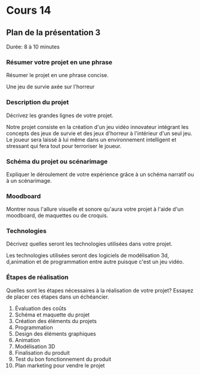 # Cours 14
## Plan de la présentation 3
Durée: 8 à 10 minutes

### Résumer votre projet en une phrase
Résumer le projet en une phrase concise.   

Une jeu de survie axée sur l'horreur

### Description du projet 
Décrivez les grandes lignes de votre projet. 

Notre projet consiste en la création d'un jeu vidéo innovateur intégrant les concepts des jeux de survie et des jeux d'horreur à l'intérieur d'un seul jeu. Le joueur sera laissé à lui même dans un environnement intelligent et stressant qui fera tout pour terroriser le joueur. 

### Schéma du projet ou scénarimage
Expliquer le déroulement de votre expérience grâce à un schéma narratif ou à un scénarimage. 

### Moodboard
Montrer nous l'allure visuelle et sonore qu'aura votre projet à l'aide d'un moodboard, de maquettes ou de croquis. 

### Technologies
Décrivez quelles seront les technologies utilisées dans votre projet. 

Les technologies utilisées seront des logiciels de modélisation 3d, d,animation et de programmation entre autre puisque c'est un jeu vidéo.

### Étapes de réalisation
Quelles sont les étapes nécessaires à la réalisation de votre projet? Essayez de placer ces étapes dans un échéancier. 

1. Évaluation des coûts
2. Schéma et maquette du projet
3. Création des éléments du projets
4. Programmation
5. Design des éléments graphiques
6. Animation
7. Modélisation 3D
8. Finalisation du produit
9. Test du bon fonctionnement du produit
10. Plan marketing pour vendre le projet
